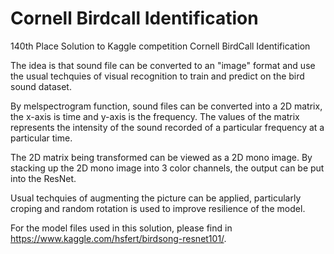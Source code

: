 # Cornell Birdcall Identification
140th Place Solution to Kaggle competition Cornell BirdCall Identification  
  
The idea is that sound file can be converted to an "image" format and use the usual techquies of visual recognition to train and predict on the bird sound dataset.

By melspectrogram function, sound files can be converted into a 2D matrix, the x-axis is time and y-axis is the frequency. The values of the matrix represents the intensity of the sound recorded of a particular frequency at a particular time.  
  
The 2D matrix being transformed can be viewed as a 2D mono image. By stacking up the 2D mono image into 3 color channels, the output can be put into the ResNet.  
  
Usual techquies of augmenting the picture can be applied, particularly croping and random rotation is used to improve resilience of the model. 

For the model files used in this solution, please find in https://www.kaggle.com/hsfert/birdsong-resnet101/.
